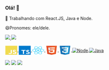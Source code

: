 ###  Olá! 👋
<div align="left">
   <p>🔭 Trabalhando com React.JS, Java e Node.</p>
  
   <p>😄Pronomes: ele/dele.</p>        
</div>

<div align="left">
  <a href="https://github.com/fabiomrm">
  <img height="180em" src="https://github-readme-stats.vercel.app/api?username=fabiomrm&show_icons=true&theme=moltack&include_all_commits=true&count_private=true"/>
  <img height="180em" src="https://github-readme-stats.vercel.app/api/top-langs/?username=fabiomrm&layout=compact&langs_count=7&theme=moltack"/>
</div>

<div style="display: inline_block"><br>
  <img align="center" alt="Js" height="30" width="40" src="https://raw.githubusercontent.com/devicons/devicon/master/icons/javascript/javascript-plain.svg">
  <img align="center" alt="Ts" height="30" width="40" src="https://raw.githubusercontent.com/devicons/devicon/master/icons/typescript/typescript-plain.svg">
  <img align="center" alt="React" height="30" width="40" src="https://raw.githubusercontent.com/devicons/devicon/master/icons/react/react-original.svg">
  <img align="center" alt="HTML" height="30" width="40" src="https://raw.githubusercontent.com/devicons/devicon/master/icons/html5/html5-original.svg">
  <img align="center" alt="CSS" height="30" width="40" src="https://raw.githubusercontent.com/devicons/devicon/master/icons/css3/css3-original.svg">
  <img align="center" alt="Node" height="30" width="40" src="https://cdn.jsdelivr.net/gh/devicons/devicon/icons/nodejs/nodejs-original.svg" />
  <img align="center" alt="Java" height="30" width="40" src="https://cdn.jsdelivr.net/gh/devicons/devicon/icons/java/java-original.svg" />
</div>
  
<div><br>
  <a href="https://instagram.com/fabiomarconem" target="_blank"><img src="https://img.shields.io/badge/-Instagram-%23E4405F?style=for-the-badge&logo=instagram&logoColor=white" target="_blank"></a>
  <a href = "mailto:fabio.monteiro.21@hotmail.com"><img src="https://img.shields.io/badge/Microsoft_Outlook-0078D4?style=for-the-badge&logo=microsoft-  outlook&logoColor=white" target="_blank"></a>
  <a href="https://www.linkedin.com/in/f%C3%A1bio-monteiro-37203122a/" target="_blank"><img src="https://img.shields.io/badge/-LinkedIn-%230077B5?style=for-the-badge&logo=linkedin&logoColor=white" target="_blank"></a> 
</div>


